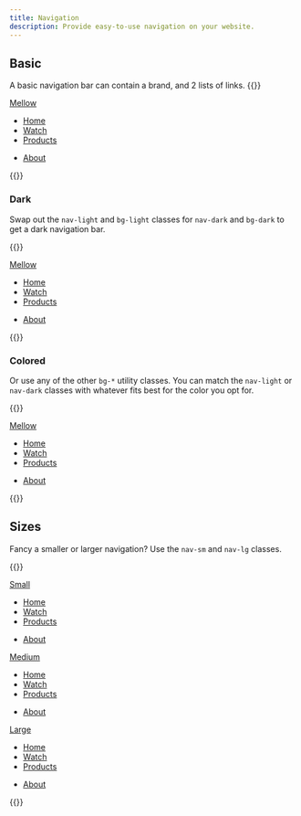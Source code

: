 ```yaml
---
title: Navigation
description: Provide easy-to-use navigation on your website.
---
```


## Basic
A basic navigation bar can contain a brand, and 2 lists of links.
{{<example>}}
<nav class="nav nav-light bg-light">
  <div class="container">
    <a class="nav-brand" href="#">Mellow</a>
    <ul class="nav-bar me-auto">
      <li class="nav-item">
        <a class="nav-link active" aria-current="page" href="#">Home</a>
      </li>
      <li class="nav-item">
        <a class="nav-link" href="#">Watch</a>
      </li>
      <li class="nav-item">
        <a class="nav-link" href="#">Products</a>
      </li>
    </ul>
    <ul class="nav-bar">
      <li class="nav-item">
        <a class="nav-link" href="#">About</a>
      </li>
    </ul>
  </div>
</nav>
{{</example>}}

### Dark
Swap out the `nav-light` and `bg-light` classes for `nav-dark` and `bg-dark` to get a dark navigation bar.

{{<example>}}
<nav class="nav nav-dark bg-dark">
  <div class="container">
    <a class="nav-brand" href="#">Mellow</a>
    <ul class="nav-bar me-auto">
      <li class="nav-item">
        <a class="nav-link active" aria-current="page" href="#">Home</a>
      </li>
      <li class="nav-item">
        <a class="nav-link" href="#">Watch</a>
      </li>
      <li class="nav-item">
        <a class="nav-link" href="#">Products</a>
      </li>
    </ul>
    <ul class="nav-bar">
      <li class="nav-item">
        <a class="nav-link" href="#">About</a>
      </li>
    </ul>
  </div>
</nav>
{{</example>}}

### Colored
Or use any of the other `bg-*` utility classes. You can match the `nav-light` or `nav-dark` classes with whatever fits best for the color you opt for.

{{<example>}}
<nav class="nav nav-dark bg-blue">
  <div class="container">
    <a class="nav-brand" href="#">Mellow</a>
    <ul class="nav-bar me-auto">
      <li class="nav-item">
        <a class="nav-link active" aria-current="page" href="#">Home</a>
      </li>
      <li class="nav-item">
        <a class="nav-link" href="#">Watch</a>
      </li>
      <li class="nav-item">
        <a class="nav-link" href="#">Products</a>
      </li>
    </ul>
    <ul class="nav-bar">
      <li class="nav-item">
        <a class="nav-link" href="#">About</a>
      </li>
    </ul>
  </div>
</nav>
{{</example>}}

## Sizes
Fancy a smaller or larger navigation? Use the `nav-sm` and `nav-lg` classes.

{{<example>}}
<nav class="nav nav-light bg-light nav-sm">
  <div class="container">
    <a class="nav-brand" href="#">Small</a>
    <ul class="nav-bar me-auto">
      <li class="nav-item">
        <a class="nav-link active" aria-current="page" href="#">Home</a>
      </li>
      <li class="nav-item">
        <a class="nav-link" href="#">Watch</a>
      </li>
      <li class="nav-item">
        <a class="nav-link" href="#">Products</a>
      </li>
    </ul>
    <ul class="nav-bar">
      <li class="nav-item">
        <a class="nav-link" href="#">About</a>
      </li>
    </ul>
  </div>
</nav>
<nav class="nav nav-light bg-light">
  <div class="container">
    <a class="nav-brand" href="#">Medium</a>
    <ul class="nav-bar me-auto">
      <li class="nav-item">
        <a class="nav-link active" aria-current="page" href="#">Home</a>
      </li>
      <li class="nav-item">
        <a class="nav-link" href="#">Watch</a>
      </li>
      <li class="nav-item">
        <a class="nav-link" href="#">Products</a>
      </li>
    </ul>
    <ul class="nav-bar">
      <li class="nav-item">
        <a class="nav-link" href="#">About</a>
      </li>
    </ul>
  </div>
</nav>
<nav class="nav nav-light bg-light nav-lg">
  <div class="container">
    <a class="nav-brand" href="#">Large</a>
    <ul class="nav-bar me-auto">
      <li class="nav-item">
        <a class="nav-link active" aria-current="page" href="#">Home</a>
      </li>
      <li class="nav-item">
        <a class="nav-link" href="#">Watch</a>
      </li>
      <li class="nav-item">
        <a class="nav-link" href="#">Products</a>
      </li>
    </ul>
    <ul class="nav-bar">
      <li class="nav-item">
        <a class="nav-link" href="#">About</a>
      </li>
    </ul>
  </div>
</nav>
{{</example>}}

